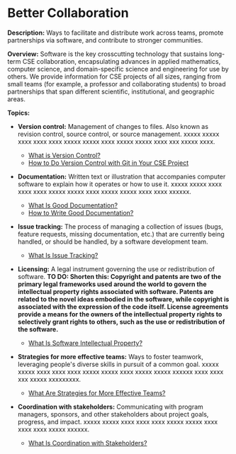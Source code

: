 # Better Collaboration

**Description:**  Ways to facilitate and distribute work across teams, promote partnerships via software, and contribute to stronger communities.

**Overview:** Software is the key crosscutting technology that sustains long-term CSE collaboration, encapsulating advances in applied mathematics, computer science, and domain-specific science and engineering for use by others.  We provide information for CSE projects of all sizes, ranging from small teams (for example, a professor and collaborating students) to broad partnerships that span different scientific, institutional, and geographic areas.  

**Topics:**

- **Version control:** 
Management of changes to files.  Also known as revision control, source control, or source management. xxxxx xxxxx xxxx xxxx xxxx xxxxx xxxxx xxxx xxxxx xxxxx xxxx xxx xxxxx xxxx.

    - [What is Version Control?](../CuratedContent/WhatIsVersionControl.md)
    - [How to Do Version Control with Git in Your CSE Project](..CuratedContent/HowToDoVersionControlWithGitInYourCseProject.md)

- **Documentation:**
Written text or illustration that accompanies computer software to explain how it operates or how to use it.   xxxxx xxxxx xxxx xxxx xxxx xxxxx xxxxx xxxx xxxxx xxxxx xxxx xxxx xxxxxx.

    - [What Is Good Documentation?](../CuratedContent/WhatIsGoodDocumentation.md)
    - [How to Write Good Documentation?](../CuratedContent/HowToWriteGoodDocumentation.md)

- **Issue tracking:**
The process of managing a collection of issues (bugs, feature requests, missing documentation, etc.) that are currently being handled, or should be handled, by a software development team.

   - [What Is Issue Tracking?](Topics/WhatIsIssueTracking.md)

- **Licensing:**
A legal instrument governing the use or redistribution of software.  **TO DO: Shorten this: Copyright and patents are two of the primary legal frameworks used around the world to govern the intellectual property rights associated with software.  Patents are related to the novel ideas embodied in the software, while copyright is associated with the expression of the code itself.  License agreements provide a means for the owners of the intellectual property rights to selectively grant rights to others, such as the use or redistribution of the software.**

   - [What Is Software Intellectual Property?](Topics/WhatIsSoftwareIntellectualProperty.md)

- **Strategies for more effective teams:**
Ways to foster teamwork, leveraging people's diverse skills in pursuit of a common goal. xxxxx xxxxx xxxx xxxx xxxx xxxxx xxxxx xxxx xxxxx xxxxx xxxxxx xxxx xxxx xxx xxxxx xxxxxxxxx.

   - [What Are Strategies for More Effective Teams?](Topics/WhatAreStrategiesForMoreEffectiveTeams.md)  

- **Coordination with stakeholders:**
Communicating with program managers, sponsors, and other stakeholders about project goals, progress, and impact.  xxxxx xxxxx xxxx xxxx xxxx xxxxx xxxxx xxxx xxxx xxxx xxxxx xxxxxx.

   - [What Is Coordination with Stakeholders?](Topics/WhatIsCoordinationWithStakeholders.md)  
